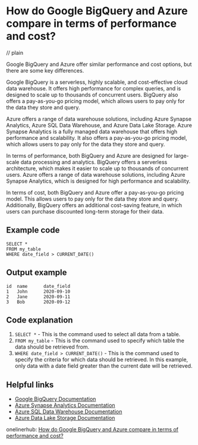 # How do Google BigQuery and Azure compare in terms of performance and cost?
// plain

Google BigQuery and Azure offer similar performance and cost options, but there are some key differences.

Google BigQuery is a serverless, highly scalable, and cost-effective cloud data warehouse. It offers high performance for complex queries, and is designed to scale up to thousands of concurrent users. BigQuery also offers a pay-as-you-go pricing model, which allows users to pay only for the data they store and query.

Azure offers a range of data warehouse solutions, including Azure Synapse Analytics, Azure SQL Data Warehouse, and Azure Data Lake Storage. Azure Synapse Analytics is a fully managed data warehouse that offers high performance and scalability. It also offers a pay-as-you-go pricing model, which allows users to pay only for the data they store and query.

In terms of performance, both BigQuery and Azure are designed for large-scale data processing and analytics. BigQuery offers a serverless architecture, which makes it easier to scale up to thousands of concurrent users. Azure offers a range of data warehouse solutions, including Azure Synapse Analytics, which is designed for high performance and scalability.

In terms of cost, both BigQuery and Azure offer a pay-as-you-go pricing model. This allows users to pay only for the data they store and query. Additionally, BigQuery offers an additional cost-saving feature, in which users can purchase discounted long-term storage for their data.

## Example code


```
SELECT *
FROM my_table
WHERE date_field > CURRENT_DATE()
```

## Output example


```
id  name      date_field
1   John      2020-09-10
2   Jane      2020-09-11
3   Bob       2020-09-12
```

## Code explanation


1. `SELECT *` - This is the command used to select all data from a table.
2. `FROM my_table` - This is the command used to specify which table the data should be retrieved from.
3. `WHERE date_field > CURRENT_DATE()` - This is the command used to specify the criteria for which data should be retrieved. In this example, only data with a date field greater than the current date will be retrieved.

## Helpful links

- [Google BigQuery Documentation](https://cloud.google.com/bigquery/docs)
- [Azure Synapse Analytics Documentation](https://docs.microsoft.com/en-us/azure/synapse-analytics/)
- [Azure SQL Data Warehouse Documentation](https://docs.microsoft.com/en-us/azure/sql-data-warehouse/)
- [Azure Data Lake Storage Documentation](https://docs.microsoft.com/en-us/azure/storage/data-lake-storage/)

onelinerhub: [How do Google BigQuery and Azure compare in terms of performance and cost?](https://onelinerhub.com/google-big-query/how-do-google-bigquery-and-azure-compare-in-terms-of-performance-and-cost)